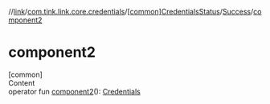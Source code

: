 //[link](../../../index.md)/[com.tink.link.core.credentials](../../index.md)/[[common]CredentialsStatus](../index.md)/[Success](index.md)/[component2](component2.md)



# component2  
[common]  
Content  
operator fun [component2](component2.md)(): [Credentials](../../../com.tink.model.credentials/[common]-credentials/index.md)  



